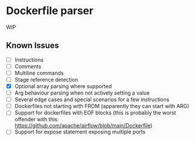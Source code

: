 # Dockerfile parser

WIP

## Known Issues

- [ ] Instructions
- [ ] Comments
- [ ] Multiline commands
- [ ] Stage reference detection
- [x] Optional array parsing where supported
- [ ] Arg behaviour parsing when not actively setting a value
- [ ] Several edge cases and special scenarios for a few instructions
- [ ] Dockerfiles not starting with FROM (apparently they can start with ARG)
- [ ] Support for dockerfiles with EOF blocks  (this is probably the worst offender with this: https://github.com/apache/airflow/blob/main/Dockerfile)
- [ ] Support for expose statement exposing multiple ports
